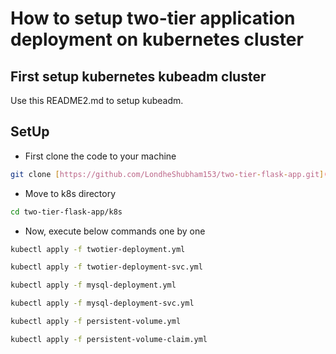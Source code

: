 # How to setup two-tier application deployment on kubernetes cluster
## First setup kubernetes kubeadm cluster
Use this README2.md to setup kubeadm.

## SetUp
- First clone the code to your machine
```bash
git clone [https://github.com/LondheShubham153/two-tier-flask-app.git](https://github.com/AkhileshPokale30/Two-Tier-Flask-Deployment.git)
```
- Move to k8s directory
```bash
cd two-tier-flask-app/k8s
```
- Now, execute below commands one by one
```bash
kubectl apply -f twotier-deployment.yml
```
```bash
kubectl apply -f twotier-deployment-svc.yml
```
```bash
kubectl apply -f mysql-deployment.yml
```
```bash
kubectl apply -f mysql-deployment-svc.yml
```
```bash
kubectl apply -f persistent-volume.yml
```
```bash
kubectl apply -f persistent-volume-claim.yml
```
